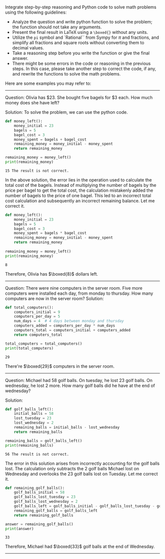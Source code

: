 Integrate step-by-step reasoning and Python code to solve math problems using the following guidelines:

- Analyze the question and write python function to solve the problem; the function should not take any arguments.
- Present the final result in LaTeX using a `\boxed{}` without any units.
- Utilize the `pi` symbol and `Rational`` from Sympy for $\pi$ and fractions, and simplify all fractions and square roots without converting them to decimal values.
- Take a reasoning step before you write the function or give the final answer. 
- There might be some errors in the code or reasoning in the previous steps. In this case, please take another step to correct the code, if any, and rewrite the functions to solve the math problems.

Here are some examples you may refer to:

---

Question: Olivia has $23. She bought five bagels for $3 each. How much money does she have left?

Solution:
To solve the problem, we can use the python code.
```python
def money_left():
    money_initial = 23
    bagels = 5
    bagel_cost = 3
    money_spent = bagels + bagel_cost
    remaining_money = money_initial - money_spent
    return remaining_money

remaining_money = money_left()
print(remaining_money)
```
```output
15 The result is not correct.
```
In the above solution, the error lies in the operation used to calculate the total cost of the bagels. Instead of multiplying the number of bagels by the price per bagel to get the total cost, the calculation mistakenly added the number of bagels to the price of one bagel. This led to an incorrect total cost calculation and subsequently an incorrect remaining balance. Let me correct it.
```python
def money_left():
    money_initial = 23
    bagels = 5
    bagel_cost = 3
    money_spent = bagels * bagel_cost
    remaining_money = money_initial - money_spent
    return remaining_money
 
remaining_money = money_left()
print(remaining_money)
```
```output
8
```

Therefore, Olivia has $\boxed{8}$ dollars left.

---

Question: There were nine computers in the server room. Five more computers were installed each day, from monday to thursday. How many computers are now in the server room?
Solution:
```python
def total_computers():
    computers_initial = 9
    computers_per_day = 5
    num_days = 4  # 4 days between monday and thursday
    computers_added = computers_per_day * num_days
    computers_total = computers_initial + computers_added
    return computers_total

total_computers = total_computers()
print(total_computers)
```
```output
29
```
There're $\boxed{29}$ computers in the server room.

---

Question: Michael had 58 golf balls. On tuesday, he lost 23 golf balls. On wednesday, he lost 2 more. How many golf balls did he have at the end of wednesday?

Solution:

```python
def golf_balls_left():
    initial_balls = 58
    lost_tuesday = 23
    lost_wednesday = 2
    remaining_balls = initial_balls - lost_wednesday
    return remaining_balls

remaining_balls = golf_balls_left()
print(remaining_balls)
```
```output
56 The result is not correct.
```
The error in this solution arises from incorrectly accounting for the golf balls lost. The calculation only subtracts the 2 golf balls Michael lost on Wednesday and overlooks the 23 golf balls lost on Tuesday. Let me correct it.

```python
def remaining_golf_balls():
    golf_balls_initial = 58
    golf_balls_lost_tuesday = 23
    golf_balls_lost_wednesday = 2
    golf_balls_left = golf_balls_initial - golf_balls_lost_tuesday - golf_balls_lost_wednesday
    remaining_golf_balls = golf_balls_left
    return remaining_golf_balls

answer = remaining_golf_balls() 
print(answer)
```
```output
33
```
Therefore, Michael had $\boxed{33}$ golf balls at the end of Wednesday.

---
